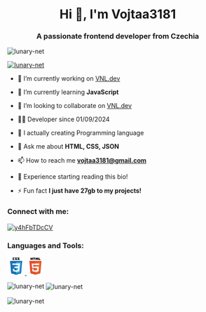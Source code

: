 <h1 align="center">Hi 👋, I'm Vojtaa3181</h1>
<h3 align="center">A passionate frontend developer from Czechia</h3>

<p align="left"> <img src="https://komarev.com/ghpvc/?username=lunary-net&label=Profile%20views&color=0e75b6&style=flat" alt="lunary-net" /> </p>

<p align="left"> <a href="https://github.com/ryo-ma/github-profile-trophy"><img src="https://github-profile-trophy.vercel.app/?username=lunary-net" alt="lunary-net" /></a> </p>

- 🔭 I’m currently working on [VNL.dev](https://github.com/vnl-dev/vnl-dev.github.io)

- 🌱 I’m currently learning **JavaScript**

- 👯 I’m looking to collaborate on [VNL.dev](https://github.com/vnl-dev/vnl-dev.github.io)

- 👨‍💻 Developer since 01/09/2024

- 📝 I actually creating Programming language

- 💬 Ask me about **HTML, CSS, JSON**

- 📫 How to reach me **vojtaa3181@gmail.com**

- 📄 Experience starting reading this bio!

- ⚡ Fun fact **I just have 27gb to my projects!**

<h3 align="left">Connect with me:</h3>
<p align="left">
<a href="https://discord.gg/y4hFbTDcCV" target="blank"><img align="center" src="https://raw.githubusercontent.com/rahuldkjain/github-profile-readme-generator/master/src/images/icons/Social/discord.svg" alt="y4hFbTDcCV" height="30" width="40" /></a>
</p>

<h3 align="left">Languages and Tools:</h3>
<p align="left"> <a href="https://www.w3schools.com/css/" target="_blank" rel="noreferrer"> <img src="https://raw.githubusercontent.com/devicons/devicon/master/icons/css3/css3-original-wordmark.svg" alt="css3" width="40" height="40"/> </a> <a href="https://www.w3.org/html/" target="_blank" rel="noreferrer"> <img src="https://raw.githubusercontent.com/devicons/devicon/master/icons/html5/html5-original-wordmark.svg" alt="html5" width="40" height="40"/> </a> </p>

<p><img align="left" src="https://github-readme-stats.vercel.app/api/top-langs?username=lunary-net&show_icons=true&locale=en&layout=compact" alt="lunary-net" /></p>

<p>&nbsp;<img align="center" src="https://github-readme-stats.vercel.app/api?username=lunary-net&show_icons=true&locale=en" alt="lunary-net" /></p>

<p><img align="center" src="https://github-readme-streak-stats.herokuapp.com/?user=lunary-net&" alt="lunary-net" /></p>
